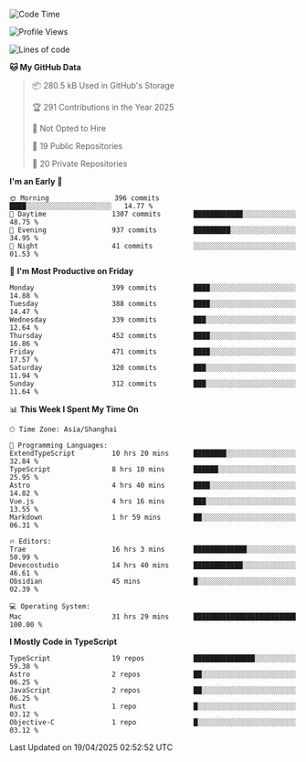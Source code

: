 <!--START_SECTION:waka-->
![Code Time](http://img.shields.io/badge/Code%20Time-3%2C354%20hrs%2037%20mins-blue)

![Profile Views](http://img.shields.io/badge/Profile%20Views-0-blue)

![Lines of code](https://img.shields.io/badge/From%20Hello%20World%20I%27ve%20Written-2.9%20million%20lines%20of%20code-blue)

**🐱 My GitHub Data** 

> 📦 280.5 kB Used in GitHub's Storage 
 > 
> 🏆 291 Contributions in the Year 2025
 > 
> 🚫 Not Opted to Hire
 > 
> 📜 19 Public Repositories 
 > 
> 🔑 20 Private Repositories 
 > 
**I'm an Early 🐤** 

```text
🌞 Morning                396 commits         ████░░░░░░░░░░░░░░░░░░░░░   14.77 % 
🌆 Daytime                1307 commits        ████████████░░░░░░░░░░░░░   48.75 % 
🌃 Evening                937 commits         █████████░░░░░░░░░░░░░░░░   34.95 % 
🌙 Night                  41 commits          ░░░░░░░░░░░░░░░░░░░░░░░░░   01.53 % 
```
📅 **I'm Most Productive on Friday** 

```text
Monday                   399 commits         ████░░░░░░░░░░░░░░░░░░░░░   14.88 % 
Tuesday                  388 commits         ████░░░░░░░░░░░░░░░░░░░░░   14.47 % 
Wednesday                339 commits         ███░░░░░░░░░░░░░░░░░░░░░░   12.64 % 
Thursday                 452 commits         ████░░░░░░░░░░░░░░░░░░░░░   16.86 % 
Friday                   471 commits         ████░░░░░░░░░░░░░░░░░░░░░   17.57 % 
Saturday                 320 commits         ███░░░░░░░░░░░░░░░░░░░░░░   11.94 % 
Sunday                   312 commits         ███░░░░░░░░░░░░░░░░░░░░░░   11.64 % 
```


📊 **This Week I Spent My Time On** 

```text
🕑︎ Time Zone: Asia/Shanghai

💬 Programming Languages: 
ExtendTypeScript         10 hrs 20 mins      ████████░░░░░░░░░░░░░░░░░   32.84 % 
TypeScript               8 hrs 10 mins       ██████░░░░░░░░░░░░░░░░░░░   25.95 % 
Astro                    4 hrs 40 mins       ████░░░░░░░░░░░░░░░░░░░░░   14.82 % 
Vue.js                   4 hrs 16 mins       ███░░░░░░░░░░░░░░░░░░░░░░   13.55 % 
Markdown                 1 hr 59 mins        ██░░░░░░░░░░░░░░░░░░░░░░░   06.31 % 

🔥 Editors: 
Trae                     16 hrs 3 mins       █████████████░░░░░░░░░░░░   50.99 % 
Devecostudio             14 hrs 40 mins      ████████████░░░░░░░░░░░░░   46.61 % 
Obsidian                 45 mins             █░░░░░░░░░░░░░░░░░░░░░░░░   02.39 % 

💻 Operating System: 
Mac                      31 hrs 29 mins      █████████████████████████   100.00 % 
```

**I Mostly Code in TypeScript** 

```text
TypeScript               19 repos            ███████████████░░░░░░░░░░   59.38 % 
Astro                    2 repos             ██░░░░░░░░░░░░░░░░░░░░░░░   06.25 % 
JavaScript               2 repos             ██░░░░░░░░░░░░░░░░░░░░░░░   06.25 % 
Rust                     1 repo              █░░░░░░░░░░░░░░░░░░░░░░░░   03.12 % 
Objective-C              1 repo              █░░░░░░░░░░░░░░░░░░░░░░░░   03.12 % 
```




 Last Updated on 19/04/2025 02:52:52 UTC
<!--END_SECTION:waka-->